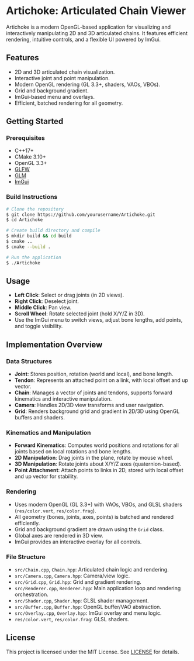 # Artichoke: Articulated Chain Viewer

Artichoke is a modern OpenGL-based application for visualizing and interactively manipulating 2D and 3D articulated chains. It features efficient rendering, intuitive controls, and a flexible UI powered by ImGui.

## Features

- 2D and 3D articulated chain visualization.
- Interactive joint and point manipulation.
- Modern OpenGL rendering (GL 3.3+, shaders, VAOs, VBOs).
- Grid and background gradient.
- ImGui-based menu and overlays.
- Efficient, batched rendering for all geometry.

## Getting Started

### Prerequisites

- C++17+
- CMake 3.10+
- OpenGL 3.3+
- [GLFW](https://www.glfw.org/)
- [GLM](https://github.com/g-truc/glm)
- [ImGui](https://github.com/ocornut/imgui)

### Build Instructions

```sh
# Clone the repository
$ git clone https://github.com/yourusername/Artichoke.git
$ cd Artichoke

# Create build directory and compile
$ mkdir build && cd build
$ cmake ..
$ cmake --build .

# Run the application
$ ./Artichoke
```

## Usage

- **Left Click**: Select or drag joints (in 2D views).
- **Right Click**: Deselect joint.
- **Middle Click**: Pan view.
- **Scroll Wheel**: Rotate selected joint (hold X/Y/Z in 3D).
- Use the ImGui menu to switch views, adjust bone lengths, add points, and toggle visibility.

## Implementation Overview

### Data Structures

- **Joint**: Stores position, rotation (world and local), and bone length.
- **Tendon**: Represents an attached point on a link, with local offset and up vector.
- **Chain**: Manages a vector of joints and tendons, supports forward kinematics and interactive manipulation.
- **Camera**: Handles 2D/3D view transforms and user navigation.
- **Grid**: Renders background grid and gradient in 2D/3D using OpenGL buffers and shaders.

### Kinematics and Manipulation

- **Forward Kinematics**: Computes world positions and rotations for all joints based on local rotations and bone lengths.
- **2D Manipulation**: Drag joints in the plane, rotate by mouse wheel.
- **3D Manipulation**: Rotate joints about X/Y/Z axes (quaternion-based).
- **Point Attachment**: Attach points to links in 2D, stored with local offset and up vector for stability.

### Rendering

- Uses modern OpenGL (GL 3.3+) with VAOs, VBOs, and GLSL shaders (`res/color.vert`, `res/color.frag`).
- All geometry (bones, joints, axes, points) is batched and rendered efficiently.
- Grid and background gradient are drawn using the `Grid` class.
- Global axes are rendered in 3D view.
- ImGui provides an interactive overlay for all controls.

### File Structure

- `src/Chain.cpp`, `Chain.hpp`: Articulated chain logic and rendering.
- `src/Camera.cpp`, `Camera.hpp`: Camera/view logic.
- `src/Grid.cpp`, `Grid.hpp`: Grid and gradient rendering.
- `src/Renderer.cpp`, `Renderer.hpp`: Main application loop and rendering orchestration.
- `src/Shader.cpp`, `Shader.hpp`: GLSL shader management.
- `src/Buffer.cpp`, `Buffer.hpp`: OpenGL buffer/VAO abstraction.
- `src/Overlay.cpp`, `Overlay.hpp`: ImGui overlay and menu logic.
- `res/color.vert`, `res/color.frag`: GLSL shaders.

## License

This project is licensed under the MIT License. See [LICENSE](LICENSE) for details.
